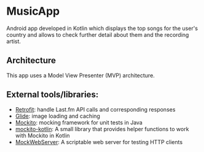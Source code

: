 # MusicApp
Android app developed in Kotlin which displays the top songs for the user's country and allows to check further detail
about them and the recording artist.

## Architecture
This app uses a Model View Presenter (MVP) architecture.


## External tools/libraries:
- [Retrofit](https://square.github.io/retrofit/): handle Last.fm API calls and corresponding responses
- [Glide](https://bumptech.github.io/glide/): image loading and caching
- [Mockito](https://site.mockito.org/): mocking framework for unit tests in Java
- [mockito-kotlin](https://github.com/nhaarman/mockito-kotlin): A small library that provides helper functions to work with Mockito in Kotlin
- [MockWebServer](https://github.com/square/okhttp/tree/master/mockwebserver): A scriptable web server for testing HTTP clients


